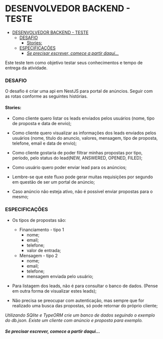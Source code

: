 # DESENVOLVEDOR BACKEND - TESTE

- [DESENVOLVEDOR BACKEND - TESTE](#desenvolvedor-backend---teste)
    - [DESAFIO](#desafio)
      - [Stories:](#stories)
    - [ESPECIFICAÇÕES](#especificações)
      - [_Se precisar escrever, comece a partir daqui..._](#se-precisar-escrever-comece-a-partir-daqui)


Este teste tem como objetivo testar seus conhecimentos e tempo de entrega da atividade.

### DESAFIO
O desafio é criar uma api em NestJS para portal de anúncios. Seguir com as rotas conforme as seguintes histórias.

#### Stories:

+ Como cliente quero listar os leads enviados pelos usuários (nome, tipo de proposta e data de envio);

+ Como cliente quero visualizar as informações dos leads enviados pelos usuários (nome, titulo do anuncio, valores, mensagem, tipo de proposta, telefone, email e data de envio);

+ Como cliente gostaria de poder filtrar minhas propostas por tipo, período, pelo status do lead(NEW, ANSWERED, OPENED, FILED);

+ Como usuário quero poder enviar lead para os anúncios;

+ Lembre-se que este fluxo pode gerar muitas requisições por segundo em questão de ser um portal de anúncio;

+ Caso anúncio não esteja ativo, não é possível enviar propostas para o mesmo;

### ESPECIFICAÇÕES
* Os tipos de propostas são: 
    * Financiamento - tipo 1
        * nome;
        * email;
        * telefone;
        * valor de entrada;
    * Mensagem - tipo 2
        * nome;
        * email;
        * telefone;
        * mensagem enviada pelo usuário;

* Para listagem dos leads, não é para consultar o banco de dados. (Pense em outra forma de visualizar estes leads);

* Não precisa se preocupar com autenticação, mas sempre que for realizado uma busca das propostas, só pode retornar do próprio cliente;

_Utilizando SQlite e TypeORM crie um banco de dados seguindo o exemplo do db.json. Existe um cliente com anúncio e proposta para exemplo._

#### _Se precisar escrever, comece a partir daqui..._

